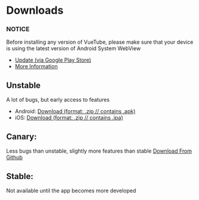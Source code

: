 # Downloads

### NOTICE
Before installing any version of VueTube, please make sure that your device is using the latest version of Android System WebView
- [Update (via Google Play Store)](https://play.google.com/store/apps/details?id=com.google.android.webview)
- [More Information](/install/android-system-webview)

## Unstable
A lot of bugs, but early access to features
- Android: [Download (format: .zip // contains .apk)](https://nightly.link/VueTubeApp/VueTube/workflows/ci/main/android.zip)
- iOS: [Download (format: .zip // contains .ipa)](https://nightly.link/VueTubeApp/VueTube/workflows/ci/main/iOS.zip)

## Canary:
Less bugs than unstable, slightly more features than stable
[Download From Github](https://github.com/vuetubeapp/vuetube/releases/latest)

## Stable:
Not available until the app becomes more developed

<!-- <NextSteps>
  <Step href="/guide/nightly-install.html" title="Install Nightly Builds" description="Learn how to quickly install VueTube."/>
  <Step href="/guide/unstable-install.html" title="Install Unstable Builds" description="Learn how to quickly install VueTube."/>
</NextSteps> -->
